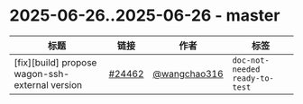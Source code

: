 # 2025-06-26..2025-06-26 - master
| 标题 | 链接 | 作者 | 标签 |
| - | :--: | :--: | - |
| [fix][build] propose wagon-ssh-external version | [#24462](https://github.com/apache/pulsar/pull/24462) | [@wangchao316](https://github.com/wangchao316) | `doc-not-needed` `ready-to-test`  | 
